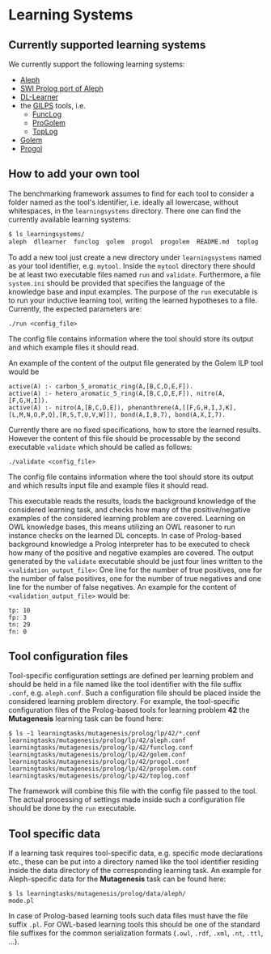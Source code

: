 Learning Systems
================


Currently supported learning systems
------------------------------------

We currently support the following learning systems:

- [Aleph](aleph/README.md)
- [SWI Prolog port of Aleph](aleph_swipl/README.md)
- [DL-Learner](dllearner/README.md)
- the [GILPS](http://www.doc.ic.ac.uk/~jcs06/GILPS/) tools, i.e.
  - [FuncLog](funclog/README.md)
  - [ProGolem](progolem/README.md)
  - [TopLog](toplog/README.md)
- [Golem](golem/README.md)
- [Progol](progol/README.md)


How to add your own tool
------------------------

The benchmarking framework assumes to find for each tool to consider a folder named as the tool's identifier, i.e. ideally all lowercase, without whitespaces, in the `learningsystems` directory. There one can find the currently available learning systems:

```bash
$ ls learningsystems/
aleph  dllearner  funclog  golem  progol  progolem  README.md  toplog
```

To add a new tool just create a new directory under `learningsystems` named as your tool identifier, e.g. `mytool`. Inside the `mytool` directory there should be at least two executable files named `run` and `validate`. Furthermore, a file `system.ini` should be provided that specifies the language of the knowledge base and input examples. The purpose of the `run` executable is to run your inductive learning tool, writing the learned hypotheses to a file. Currently, the expected parameters are:

```
./run <config_file>
```

The config file contains information where the tool should store its output and which example files it should read.

An example of the content of the output file generated by the Golem ILP tool would be

```
active(A) :- carbon_5_aromatic_ring(A,[B,C,D,E,F]).
active(A) :- hetero_aromatic_5_ring(A,[B,C,D,E,F]), nitro(A,[F,G,H,I]).
active(A) :- nitro(A,[B,C,D,E]), phenanthrene(A,[[F,G,H,I,J,K],[L,M,N,O,P,Q],[R,S,T,U,V,W]]), bond(A,I,B,7), bond(A,X,I,7).
```

Currently there are no fixed specifications, how to store the learned results. However the content of this file should be processable by the second executable `validate` which should be called as follows:

```
./validate <config_file>
```

The config file contains information where the tool should store its output and which results input file and example files it should read.

This executable reads the results, loads the background knowledge of the considered learning task, and checks how many of the positive/negative examples of the considered learning problem are covered. Learning on OWL knowledge bases, this means utilizing an OWL reasoner to run instance checks on the learned DL concepts. In case of Prolog-based background knowledge a Prolog interpreter has to be executed to check how many of the positive and negative examples are covered. The output generated by the `validate` executable should be just four lines written to the `<validation_output_file>`: One line for the number of true positives, one for the number of false positives, one for the number of true negatives and one line for the number of false negatives. An example for the content of `<validation_output_file>` would be:

```
tp: 10
fp: 3
tn: 29
fn: 0
```

Tool configuration files
------------------------

Tool-specific configuration settings are defined per learning problem and should be held in a file named like the tool identifier with the file suffix `.conf`, e.g. `aleph.conf`. Such a configuration file should be placed inside the considered learning problem directory. For example, the tool-specific configuration files of the Prolog-based tools for learning problem __42__ the __Mutagenesis__ learning task can be found here:

```
$ ls -1 learningtasks/mutagenesis/prolog/lp/42/*.conf
learningtasks/mutagenesis/prolog/lp/42/aleph.conf
learningtasks/mutagenesis/prolog/lp/42/funclog.conf
learningtasks/mutagenesis/prolog/lp/42/golem.conf
learningtasks/mutagenesis/prolog/lp/42/progol.conf
learningtasks/mutagenesis/prolog/lp/42/progolem.conf
learningtasks/mutagenesis/prolog/lp/42/toplog.conf
```

The framework will combine this file with the config file passed to the tool. The actual processing of settings made inside such a configuration file should be done by the `run` executable.

Tool specific data
------------------

If a learning task requires tool-specific data, e.g. specific mode declarations etc., these can be put into a directory named like the tool identifier residing inside the data directory of the corresponding learning task. An example for Aleph-specific data for the __Mutagenesis__ task can be found here:

```
$ ls learningtasks/mutagenesis/prolog/data/aleph/
mode.pl
```

In case of Prolog-based learning tools such data files must have the file suffix `.pl`. For OWL-based learning tools this should be one of the standard file suffixes for the common serialization formats (`.owl`, `.rdf`, `.xml`, `.nt`, `.ttl`, ...).
